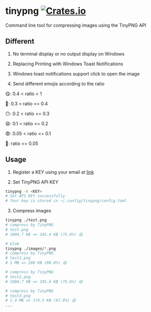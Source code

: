 
# tinypng [![Crates.io](https://img.shields.io/crates/v/tinypng.svg?style=flat-square)](https://crates.io/crates/tinypng)

Command line tool for compressing images using the TinyPNG API

## Different

1. No terminal display or no output display on Windows

2. Replacing Printing with Windows Toast Notifications

3. Windows toast notifications support click to open the image

4. Send different emojis according to the ratio

😋: 0.4 < ratio < 1

🙂: 0.3 < ratio <= 0.4

😶: 0.2 < ratio <= 0.3

😧: 0.1 < ratio <= 0.2

😨: 0.05 < ratio <= 0.1

🤡: ratio <= 0.05

## Usage

1. Register a KEY using your email at [link](https://tinypng.com/developers)

2. Set TinyPNG API KEY

```sh
tinypng -k <KEY>
# Set API KEY successfully
# Your key is stored in ~/.config/tinypng/config.toml
```

3. Compress images

```sh
tinypng ./test.png
# compress by TinyPNG
# test.png
# 1004.7 KB => 245.4 KB (75.6%) 😋

# Glob
tinypng ./images/*.png
# compress by TinyPNG
# test1.png
# 1 MB => 200 KB (80.0%) 😋

# compress by TinyPNG
# test2.png
# 1004.7 KB => 245.4 KB (75.6%) 😋

# compress by TinyPNG
# test3.png
# 1.4 MB => 174.5 KB (87.8%) 😋
...
```
